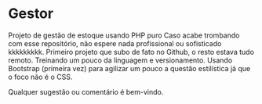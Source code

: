 # Gestor
Projeto de gestão de estoque usando PHP puro
Caso acabe trombando com esse repositório, não espere nada profissional ou sofisticado kkkkkkkkk.
Primeiro projeto que subo de fato no Github, o resto estava tudo remoto.
Treinando um pouco da linguagem e versionamento. 
Usando Bootstrap (primeira vez) para agilizar um pouco a questão estilística já que o foco não é o CSS.

Qualquer sugestão ou comentário é bem-vindo. 
